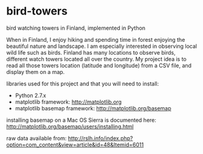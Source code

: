 # bird-towers
bird watching towers in Finland, implemented in Python

When in Finland, I enjoy hiking and spending time in forest enjoying the beautiful nature and landscape. 
I am especially interested in observing local wild life such as birds. 
Finland has many locations to observe birds, different watch towers located all over the country. 
My project idea is to read all those towers location (latitude and longitude) from a CSV file, and display them on a map.

libraries used for this project and that you will need to install:
- Python 2.7.x
- matplotlib framework: http://matplotlib.org
- matplotlib basemap framework: http://matplotlib.org/basemap

installing basemap on a Mac OS Sierra is documented here:
http://matplotlib.org/basemap/users/installing.html

raw data available from:
http://rslh.info/index.php?option=com_content&view=article&id=48&Itemid=6011
